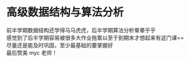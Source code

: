 # 高级数据结构与算法分析  
前半学期数据结构还学得马马虎虎，后半学期算法分析晕晕乎乎   
感觉到了后半学期容易被很多大作业拖累以至于到期末才想起来有这门课==   
尽量还是能及时巩固，至少最基础的要掌握好   
最后赞美 myc 老师！

